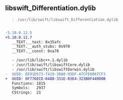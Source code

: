 ## libswift_Differentiation.dylib

> `/usr/lib/swift/libswift_Differentiation.dylib`

```diff

-5.10.0.12.5
+5.10.0.12.7
   __TEXT.__text: 0x35afc
   __TEXT.__auth_stubs: 0x970
   __TEXT.__const: 0xa70

   - /usr/lib/libc++.1.dylib
   - /usr/lib/swift/libswiftCore.dylib
   - /usr/lib/swift/libswiftDarwin.dylib
-  UUID: EE91D573-7419-30A0-93DF-A7CFE8067CF3
+  UUID: 0F776ECD-0480-331E-83E4-323B0F440D0B
   Functions: 1815
   Symbols:   2937
   CStrings:  21

```
